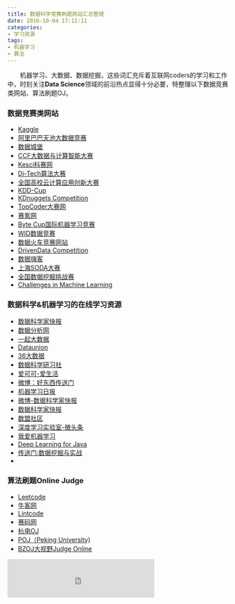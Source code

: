 ```yaml
---
title: 数据科学竞赛刷题网站汇总整理
date: 2016-10-04 17:11:11
categories: 
- 学习资源
tags: 
- 机器学习
- 算法
---
```


&emsp;&emsp;机器学习、大数据、数据挖掘，这些词汇充斥着互联网coders的学习和工作中，时刻关注**Data Science**领域的前沿热点显得十分必要，特整理以下数据竞赛类网站、算法刷题OJ。
<!-- more -->

### **数据竞赛类网站**

+  [Kaggle][19]
+  [阿里巴巴天池大数据竞赛][37]
+  [数据城堡][20]
+  [CCF大数据与计算智能大赛][40]
+  [Kesci科赛网][21]
+  [Di-Tech算法大赛][22]
+  [全国高校云计算应用创新大赛][23]
+  [KDD-Cup][24]
+  [KDnuggets Competition][32]
+  [TopCoder大赛网][33]
+  [赛氪网][25]
+  [Byte Cup国际机器学习竞赛][26]
+  [WID数据竞赛][27]
+  [数据火车竞赛网站][28]
+  [DrivenData Competition][34]
+  [数据嗨客][29]
+  [上海SODA大赛][30]
+  [全国数据挖掘挑战赛][31]
+  [Challenges in Machine Learning][36]

### **数据科学&机器学习的在线学习资源**

+ [数据科学家快报][1]
+ [数据分析网][2]
+ [一起大数据][3]
+ [Dataunion](http://dataunion.org/)
+ [36大数据][4]
+ [数据科学研习社][5]
+ [爱可可-爱生活][6]
+ [微博：好东西传送门][10]
+ [机器学习日报][39]
+ [微博-数据科学家快报][7]
+ [数据科学家快报][35]
+ [数盟社区][8]
+ [深度学习实验室-微头条][9]
+ [我爱机器学习][11]
+ [Deep Learning for Java][38]
+ [传送门:数据挖掘与实战](http://chuansong.me/account/datadw?start=12)
+ 
### **算法刷题Online Judge**

+ [Leetcode][12]
+ [牛客网][13]
+ [Lintcode][14]
+ [赛码网][15]
+ [杭电OJ][16]
+ [POJ（Peking University)][17]
+ [BZOJ大视野Judge Online][18]

<iframe frameborder="no" border="0" marginwidth="0" marginheight="0" width=330 height=86 src="http://music.163.com/outchain/player?type=2&id=29019227&auto=1&height=66"></iframe>

[1]:http://www.lovedatasci.com/
[2]:http://www.afenxi.com/
[3]:http://www.17bigdata.com/
[4]:http://www.36dsj.com/archives/category/ganhuo
[5]:http://www.idatacamp.com/
[6]:http://weibo.com/fly51fly
[7]:http://weibo.com/wukehao
[8]:http://dataunion.org/
[9]:http://www.wtoutiao.com/author/gh_2bb5b7eb2268.html
[10]:http://weibo.com/haoawesome
[11]:https://www.52ml.net/categories/machinelearning
[12]:https://leetcode.com/
[13]:https://www.nowcoder.com/
[14]:http://www.lintcode.com/zh-cn/
[15]:http://www.acmcoder.com/
[16]:http://acm.hdu.edu.cn/
[17]:http://www.poj.org
[18]:http://www.lydsy.com/JudgeOnline/
[19]:https://www.kaggle.com/
[20]:http://www.pkbigdata.com/
[21]:https://www.kesci.com/apps/home_log/index.html#!/competition
[22]:http://research.xiaojukeji.com/trainee.html
[23]:https://cloud.seu.edu.cn/contest/
[24]:http://www.kdd.org/kdd-cup
[25]:http://www.saikr.com/
[26]:http://www.saikr.com/bytecup/2016
[27]:http://www.wid.org.cn/data/science/player/competition/list
[28]:http://www.datrain.cn/index.php/Problemlist/index
[29]:http://www.hackdata.cn/
[30]:http://soda.datashanghai.gov.cn/
[31]:http://www.tipdm.org/jszz/index.jhtml
[32]:http://www.kdnuggets.com/competitions/
[33]:https://www.topcoder.com/community/data-science/
[34]:https://www.drivendata.org/competitions/
[35]:http://www.chalearn.org/challenges.html
[36]:http://www.lovedatasci.com/
[37]:https://tianchi.shuju.aliyun.com/
[38]:http://deeplearning4j.org/
[39]:http://ml.memect.com/
[40]:http://www.wid.org.cn/data/science/player/home/